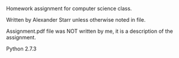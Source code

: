 Homework assignment for computer science class.

Written by Alexander Starr unless otherwise noted in file.

Assignment.pdf file was NOT written by me, it is a description of the assignment.

Python 2.7.3